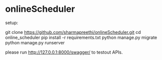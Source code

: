 # onlineScheduler

setup:

git clone https://github.com/sharmapreethi/onlineScheduler.git
cd online_scheduler
pip install -r requirements.txt
python manage.py migrate 
python manage.py runserver

please run http://127.0.0.1:8000/swagger/ to testout APIs.
